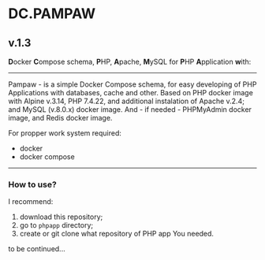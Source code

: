 # DC.PAMPAW

## v.1.3

**D**ocker **C**ompose schema, **P**HP, **A**pache, **M**ySQL for **P**HP **A**pplication **w**ith:

---

Pampaw - is a simple Docker Compose schema, for easy developing of PHP Applications with databases, cache and other. Based on PHP docker image with Alpine v.3.14, PHP 7.4.22, and additional instalation of Apache v.2.4; and MySQL (v.8.0.x) docker image. And - if needed - PHPMyAdmin docker image, and Redis docker image.

For propper work system required:
- docker
- docker compose

---

### How to use?

I recommend: 
1. download this repository;
2. go to `phpapp` directory;
3. create or git clone what repository of PHP app You needed.

to be continued...
